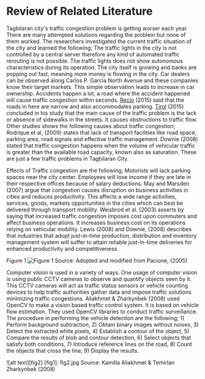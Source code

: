 # Review of Related Literature

Tagbilaran city's traffic congestion problem is getting worser each year. There are many attempted
solutions regarding the problem but none of them worked. The researchers investigated the current
traffic situation of the city and learned the following; The traffic lights in the city is not
controlled by a central server therefore any kind of automated traffic rerouting is not possible.
The traffic lights does not show autonomous characteristics during its operation. The city itself
is growing and banks are popping out fast, meaning more money is flowing in the city. Car dealers
can be observed along Carlos P. Garcia North Avenue and these companies know their target markets.
This simple observation leads to increase in car ownership.
Accidents happen a lot, a road where the accident happened will cause traffic congestion within
seconds. [Recio](http://www.tagbilaran.gov.ph/news/mayor-yap-seeks-mmdas-assistance/) (2015) said
that the roads in here are narrow and also accommodates parking.
[Tirol](http://boholchronicle.com.ph/2015/04/05/without-sidewalks-we-cannot-solve-the-traffic-problem/) (2015)
concluded in his study that the main cause of the traffic problem is the lack or absence of sidewalks in the
streets. It causes obstructions to traffic flow. Other studies shows the following causes about traffic congestion;
Rodrique et al, (2009) states that lack of transport facilities like road space, parking area, road signals
and effective traffic management. Downie (2008) stated that traffic congestion happens when the volume of
vehicular traffic is greater than the available road capacity, known also as saturation.
These are just a few traffic problems in Tagbilaran City.

Effects of Traffic congestion are the following; Motorists will lack parking spaces near the city center.
Employees will lose income if they are late in their respective offices because of salary deductions.
May and Marsden (2007) argue that congestion causes disruption on business activities in cities and
reduces productivity. This affects a wide range activities, services, goods, markets opportunities in the
cities which can best be delivered through transport mobility. Weisbrod et al. (2003) asserts by saying
that increased traffic congestion imposes cost upon commuters and affect business operations. It increases
business cost on its operations relying on vehicular mobility. Lewis (2008) and Downie, (2008) describes that
industries that adopt just-in-time production, distribution and inventory management system will suffer to
attain reliable just-in-time deliveries for enhanced productivity and competitiveness.

Figure 1
![Figure 1](https://github.com/argomada/argomada-fuzz-track-doc/blob/master/docs/chapter2/fig1.png "Figure 1")
Source: Adopted and modified from Pacione, (2005)

Computer vision is used in a variety of ways. One usage of computer vision is using public CCTV cameras
to observe and quantify objects seen by it. This CCTV cameras will act as traffic status sensors or vehicle
counting devices to help traffic authorities gather data and impose traffic solutions minimizing traffic
congestions. Aliakhmet & Zharkynbek (2008) used OpenCV to make a vision based traffic control system. It
is based on vehicle flow estimation. They used  OpenCV libraries to conduct traffic surveillance. The procedure
in performing the vehicle detection are the following; 1) Perform background subtraction, 2) Obtain binary images
without noises, 3) Detect the extracted white pixels, 4) Establish a contour of the object, 5) Compare the results
of blob and contour detection, 6) Select objects that satisfy both conditions, 7) Introduce reference lines on the road,
8) Count the objects that cross the line, 9) Display the results.

![alt text][fig2]
[fig1]: fig2.jpg
Source: Kamilla Aliakhmet & Temirlan Zharkynbek (2008)
